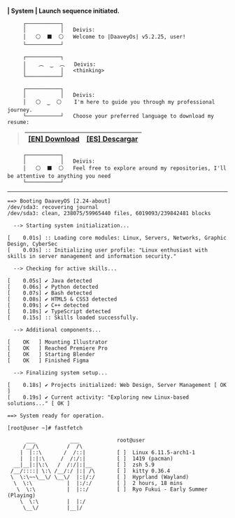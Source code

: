 **| System | Launch sequence initiated.**
```
     ┌───────────┐
     │           │   Deivis: 
     │   ⚪  ⬛  ⚪   Welcome to |DaaveyOs| v5.2.25, user!
     └───────────┘
```
```
     ┌───────────┐
     │    ︵  ‿  ︵   Deivis:
     │           │   <thinking> 
     └───────────┘
```
```
     ┌───────────┐
     │           │   Deivis: 
     │   ⚪  ‿  ⚪    I'm here to guide you through my professional journey. 
     └───────────┘   Choose your preferred language to download my resume:
```

> | [[EN] Download](https://drive.google.com/file/d/14UhDydrfdGKyDjekTmb9QbbDNQS49qJc/view?usp=sharing) | [[ES] Descargar](https://drive.google.com/file/d/1QdnVJ5_DsU1IcL51GRcbPfRWgP4Drwpd/view?usp=sharing) |
> |---------------------------|-------------------------|
```
     ┌───────────┐
     │           │   Deivis: 
     │   ⚪  ⬛  ⚪   Feel free to explore around my repositories, I'll be attentive to anything you need
     └───────────┘
```
---
```
==> Booting DaaveyOS [2.24-about]
/dev/sda3: recovering journal
/dev/sda3: clean, 238075/59965440 files, 6019093/239842481 blocks

  --> Starting system initialization...

[    0.01s] :: Loading core modules: Linux, Servers, Networks, Graphic Design, CyberSec
[    0.03s] :: Initializing user profile: "Linux enthusiast with skills in server management and information security."

  --> Checking for active skills...

[    0.05s] ✔ Java detected
[    0.06s] ✔ Python detected
[    0.07s] ✔ Bash detected
[    0.08s] ✔ HTML5 & CSS3 detected
[    0.09s] ✔ C++ detected
[    0.10s] ✔ TypeScript detected
[    0.15s] :: Skills loaded successfully.

  --> Additional components...

[    OK   ] Mounting Illustrator
[    OK   ] Reached Premiere Pro
[    OK   ] Starting Blender
[    OK   ] Finished Figma

  --> Finalizing system setup...

[    0.18s] ✔ Projects initialized: Web Design, Server Management [ OK ]
[    0.19s] ✔ Current activity: "Exploring new Linux-based solutions..." [ OK ]

==> System ready for operation.

[root@user ~]# fastfetch

      ___           ___            root@user 
     /__/\         /  /\           
    |  |::\       /  /::|          [ ]  Linux 6.11.5-arch1-1
    |  |:|:\     /  /:/:|          [ ]  1419 (pacman)
  __|__|:|\:\   /  /:/|:|__        [ ]  zsh 5.9
 /__/::::| \:\ /__/:/ |:| /\       [ ]  kitty 0.36.4
 \  \:\~~\__\/ \__\/  |:|/:/       [ ]  Hyprland (Wayland)
  \  \:\           |  |:/:/        [ ]  2 hours, 18 mins
   \  \:\          |  |::/         [ ]  Ryo Fukui - Early Summer (Playing)
    \  \:\         |  |:/   
     \__\/         |__|/    
```

<!--
```
[root@user ~]# export LEARNING_MODE=continuous && rm -rf /insecurity
[root@user ~]# pacman -Syu
:: Synchronizing package databases...
 core is up to date
 extra is up to date
 community is up to date
:: Starting full system upgrade...
resolving dependencies...
looking for conflicting packages...

Packages (1) creativiy-1.0.52

Total download size: 103Mb
Total installed size: 94Mb

:: Proceed with installation? [Y/n] y

[root@user ~]# fastfetch

      ___           ___            root@user 
     /__/\         /  /\           
    |  |::\       /  /::|          [ ]  Linux 6.11.5-arch1-1
    |  |:|:\     /  /:/:|          [ ]  1419 (pacman)
  __|__|:|\:\   /  /:/|:|__        [ ]  zsh 5.9
 /__/::::| \:\ /__/:/ |:| /\       [ ]  kitty 0.36.4
 \  \:\~~\__\/ \__\/  |:|/:/       [ ]  Hyprland (Wayland)
  \  \:\           |  |:/:/        [ ]  2 hours, 18 mins
   \  \:\          |  |::/         [ ]  Ryo Fukui - Early Summer (Playing)
    \  \:\         |  |:/   
     \__\/         |__|/    
```




╥━━━━━━━━╭━━╮━━┳ ╢╭╮╭━━━━━┫┃▋▋━▅┣ ╢┃╰┫┈┈┈┈┈┃┃┈┈╰┫┣ ╢╰━┫┈┈┈┈┈╰╯╰┳━╯┣ ╢┊┊┃┏┳┳━━┓┏┳┫┊┊┣ ╨━━┗┛┗┛━━┗┛┗┛━━┻

### [root@archlinux ~]# pacman -S [package_name]
resolving dependencies...
looking for conflicting packages...

Packages (1) [package_name]-[version]

Total download size: [size]
Total installed size: [size]

:: Proceed with installation? [Y/n]

[    OK   ] :: "sudo rm -rf /insecurity" [ OK ]
[    OK   ] :: "export LEARNING_MODE=continuous" [ OK ]
[    OK   ] :: "alias creativity='think_outside_the_box'" [ OK ]

<div id="header" align="center">
    <img src="https://media0.giphy.com/media/13E2De8rqGspdS/giphy.gif?cid=ecf05e47ufwu1a11r7vkyvzxgg7zdoo1hijdqyx152avd5j4&rid=giphy.gif&ct=g" width="20%" />
</div>

👀 I'm keen on delving into the field of web development, particularly focusing on the backend. Simultaneously, I'm actively exploring ways to boost my productivity and personal growth.

* 🌍 I'm located in Colombia.
* ✉️ You can contact me at [deivis_working.delta571@slmail.me](mailto:deivis_working.delta571@slmail.me)
* 🧠 Currently, I'm expanding my knowledge of backend development, with a strong emphasis on the Java programming language. I also have experience in C++, JavaScript, HTML & CSS, and Python. My ultimate goal is to evolve into a full-stack developer.
* 🤝 I'm enthusiastic about collaborating on projects related to desktop application development and web design. I'm also passionate about other areas like video game development, mobile applications (especially for Android), and software for computers.



#
![Snake animation](https://github.com/Deivis44/Deivis44/raw/output/github-contribution-grid-snake.svg)
---

### Skills

<p align="center">
<a href="https://www.oracle.com/java/" target="_blank" rel="noreferrer"><img src="https://raw.githubusercontent.com/danielcranney/readme-generator/main/public/icons/skills/java-colored.svg" width="36" height="36" alt="Java" /></a>
<a href="https://www.python.org/" target="_blank" rel="noreferrer"><img src="https://raw.githubusercontent.com/danielcranney/readme-generator/main/public/icons/skills/python-colored.svg" width="36" height="36" alt="Python" /></a>
<a href="https://developer.mozilla.org/en-US/docs/Web/JavaScript" target="_blank" rel="noreferrer"><img src="https://raw.githubusercontent.com/danielcranney/readme-generator/main/public/icons/skills/javascript-colored.svg" width="36" height="36" alt="JavaScript" /></a>
<a href="https://git-scm.com/" target="_blank" rel="noreferrer"><img src="https://raw.githubusercontent.com/danielcranney/readme-generator/main/public/icons/skills/git-colored.svg" width="36" height="36" alt="Git" /></a>
<a href="https://developer.mozilla.org/en-US/docs/Glossary/HTML5" target="_blank" rel="noreferrer"><img src="https://raw.githubusercontent.com/danielcranney/readme-generator/main/public/icons/skills/html5-colored.svg" width="36" height="36" alt="HTML5" /></a>
<a href="https://www.w3.org/TR/CSS/#css" target="_blank" rel="noreferrer"><img src="https://raw.githubusercontent.com/danielcranney/readme-generator/main/public/icons/skills/css3-colored.svg" width="36" height="36" alt="CSS3" /></a>
<a href="https://www.adobe.com/uk/products/photoshop.html" target="_blank" rel="noreferrer"><img src="https://raw.githubusercontent.com/danielcranney/readme-generator/main/public/icons/skills/photoshop-colored.svg" width="36" height="36" alt="Photoshop" /></a>
<a href="adobe.com/uk/products/illustrator.html" target="_blank" rel="noreferrer"><img src="https://raw.githubusercontent.com/danielcranney/readme-generator/main/public/icons/skills/illustrator-colored.svg" width="36" height="36" alt="Illustrator" /></a>
<a href="https://www.adobe.com/uk/products/premiere.html" target="_blank" rel="noreferrer"><img src="https://raw.githubusercontent.com/danielcranney/readme-generator/main/public/icons/skills/premierepro-colored.svg" width="36" height="36" alt="Premiere Pro" /></a>
</p>

![a](https://img.shields.io/youtube/channel/views/UCtJUq5_c5eFmKKdfAYAcb6A?color=%23FF0000&style=for-the-badge)

#
### Socials

<p align="center"> <a href="https://discord.com/users/Daru ダル" target="_blank" rel="noreferrer"><img src="https://raw.githubusercontent.com/danielcranney/readme-generator/main/public/icons/socials/discord.svg" width="32" height="32" /></a> <a href="https://www.github.com/deivis44" target="_blank" rel="noreferrer"><img src="https://raw.githubusercontent.com/danielcranney/readme-generator/main/public/icons/socials/github.svg" width="32" height="32" /></a> <a href="https://www.linkedin.com/in/david-santiago-muñoz-fernandez-8b675a183/" target="_blank" rel="noreferrer"><img src="https://raw.githubusercontent.com/danielcranney/readme-generator/main/public/icons/socials/linkedin.svg" width="32" height="32" /></a> <a href="https://www.youtube.com/c/https://www.youtube.com/channel/UCtJUq5_c5eFmKKdfAYAcb6A" target="_blank" rel="noreferrer"><img src="https://raw.githubusercontent.com/danielcranney/readme-generator/main/public/icons/socials/youtube.svg" width="32" height="32" /></a></p>

#
### Badges

<b>My GitHub Stats</b>

<p align="center" style="display: inline-block;>
    
![GitHub stats](https://github-readme-stats.vercel.app/api?username=deivis44&show_icons=true&theme=tokyonight)

<p align="center" style="display: inline-block;>
    
<a href="http://www.github.com/deivis44"><img height="200" src="https://github-readme-streak-stats.herokuapp.com/?user=deivis44&stroke=ffffff&background=1c1917&ring=6366f1&fire=6366f1&currStreakNum=ffffff&currStreakLabel=6366f1&sideNums=ffffff&sideLabels=ffffff&dates=ffffff&hide_border=true" /></a>
</p>

---
<div id="header" align="center">
    <img src="https://media2.giphy.com/media/v1.Y2lkPTc5MGI3NjExMWQwYjNiNzM2YTg2YjE2YjAyZGUwYWNjNjA0MmY0YjM2OGJmN2U0OSZjdD1n/hQBN5vPDbw03S/giphy.gif" width="60%" />
</div>
-->
